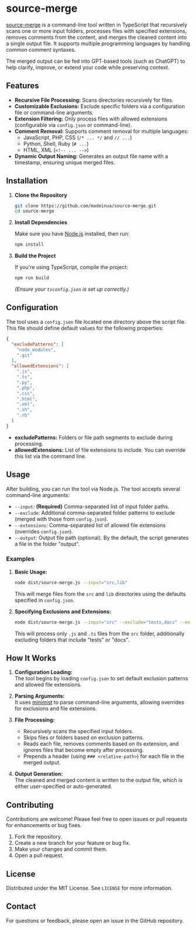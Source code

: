 # source-merge

[source-merge](https://github.com/your-username/source-merge) is a command-line tool written in TypeScript that recursively scans one or more input folders, processes files with specified extensions, removes comments from the content, and merges the cleaned content into a single output file. It supports multiple programming languages by handling common comment syntaxes.

The merged output can be fed into GPT-based tools (such as ChatGPT) to help clarify, improve, or extend your code while preserving context.

## Features

- **Recursive File Processing:** Scans directories recursively for files.
- **Customizable Exclusions:** Exclude specific folders via a configuration file or command-line arguments.
- **Extension Filtering:** Only process files with allowed extensions (configurable via `config.json` or command-line).
- **Comment Removal:** Supports comment removal for multiple languages:
    - JavaScript, PHP, CSS (`/* ... */` and `// ...`)
    - Python, Shell, Ruby (`# ...`)
    - HTML, XML (`<!-- ... -->`)
- **Dynamic Output Naming:** Generates an output file name with a timestamp, ensuring unique merged files.

## Installation

1. **Clone the Repository**

   ```bash
   git clone https://github.com/madeinua/source-merge.git
   cd source-merge
   ```

2. **Install Dependencies**

   Make sure you have [Node.js](https://nodejs.org/) installed, then run:

   ```bash
   npm install
   ```

3. **Build the Project**

   If you're using TypeScript, compile the project:

   ```bash
   npm run build
   ```

   *(Ensure your `tsconfig.json` is set up correctly.)*

## Configuration

The tool uses a `config.json` file located one directory above the script file. This file should define default values for the following properties:

```json
{
  "excludePatterns": [
    "node_modules",
    ".git"
  ],
  "allowedExtensions": [
    ".js",
    ".ts",
    ".py",
    ".php",
    ".css",
    ".html",
    ".xml",
    ".sh",
    ".rb"
  ]
}
```

- **excludePatterns:** Folders or file path segments to exclude during processing.
- **allowedExtensions:** List of file extensions to include. You can override this list via the command line.

## Usage

After building, you can run the tool via Node.js. The tool accepts several command-line arguments:

- `--input`: **(Required)** Comma-separated list of input folder paths.
- `--exclude`: Additional comma-separated folder patterns to exclude (merged with those from `config.json`).
- `--extensions`: Comma-separated list of allowed file extensions (overrides `config.json`).
- `--output`: Output file path (optional). By the default, the script generates a file in the folder "output".

### Examples

1. **Basic Usage:**

   ```bash
   node dist/source-merge.js --input="src,lib"
   ```

   This will merge files from the `src` and `lib` directories using the defaults specified in `config.json`.

2. **Specifying Exclusions and Extensions:**

   ```bash
   node dist/source-merge.js --input="src" --exclude="tests,docs" --extensions=".js,.ts"
   ```

   This will process only `.js` and `.ts` files from the `src` folder, additionally excluding folders that include "tests" or "docs".

## How It Works

1. **Configuration Loading:**  
   The tool begins by loading `config.json` to set default exclusion patterns and allowed file extensions.

2. **Parsing Arguments:**  
   It uses [minimist](https://www.npmjs.com/package/minimist) to parse command-line arguments, allowing overrides for exclusions and file extensions.

3. **File Processing:**
    - Recursively scans the specified input folders.
    - Skips files or folders based on exclusion patterns.
    - Reads each file, removes comments based on its extension, and ignores files that become empty after processing.
    - Prepends a header (using `### <relative-path>`) for each file in the merged output.

4. **Output Generation:**  
   The cleaned and merged content is written to the output file, which is either user-specified or auto-generated.

## Contributing

Contributions are welcome! Please feel free to open issues or pull requests for enhancements or bug fixes.

1. Fork the repository.
2. Create a new branch for your feature or bug fix.
3. Make your changes and commit them.
4. Open a pull request.

## License

Distributed under the MIT License. See `LICENSE` for more information.

## Contact

For questions or feedback, please open an issue in the GitHub repository.